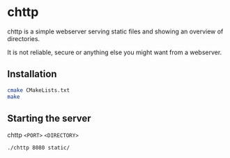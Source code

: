 # chttp

chttp is a simple webserver serving static files and showing an overview of directories.

It is not reliable, secure or anything else you might want from a webserver.

## Installation

```bash
cmake CMakeLists.txt
make
```
## Starting the server


chttp `<PORT>` `<DIRECTORY>`
```bash
./chttp 8080 static/
```
